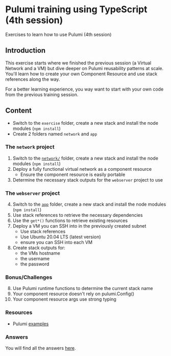 # Pulumi training using TypeScript (4th session)

Exercises to learn how to use Pulumi (4th session)

## Introduction

This exercise starts where we finished the previous session (a Virtual Network and a VM) but dive deeper on Pulumi reusability patterns at scale. You'll learn how to create your own Component Resource and use stack references along the way.

For a better learning experience, you way want to start with your own code from the previous training session.

## Content

* Switch to the `exercise` folder, create a new stack and install the node modules (`npm install`)
* Create 2 folders named `network` and `app`

### The `network` project

1. Switch to the [`network/`](./exercise/network/) folder, create a new stack and install the node modules (`npm install`)
2. Deploy a fully functional virtual network as a component resource
   * Ensure the component resource is easily portable
3. Determine the necessary stack outputs for the `webserver` project to use

### The `webserver` project

4. Switch to the [`app`](./exercise/webserver/) folder, create a new stack and install the node modules (`npm install`)
5. Use stack references to retrieve the necessary dependencies
5. Use the `get*()` functions to retrieve existing resources
6. Deploy a VM you can SSH into in the previously created subnet
   * Use stack references
   * Use Ubuntu 20.04 LTS (latest version)
   * ensure you can SSH into each VM
7. Create stack outputs for:
   * the VMs hostname
   * the username
   * the password

### Bonus/Challenges

8. Use Pulumi runtime functions to determine the current stack name
9. Your component resource doesn't rely on pulumi.Config()
10. Your component resource args use strong typing

### Resources

* Pulumi [examples](https://github.com/pulumi/examples)

### Answers

You will find all the answers [here](answer/).
